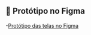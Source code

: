 ## 📱 Protótipo no Figma
-[Protótipo das telas no Figma](https://www.figma.com/design/g8crJdSmpBuMrEJXNXGRPc/SpiderVerce?node-id=41-103&t=M9UE1LBybbtIMwEV-0)


